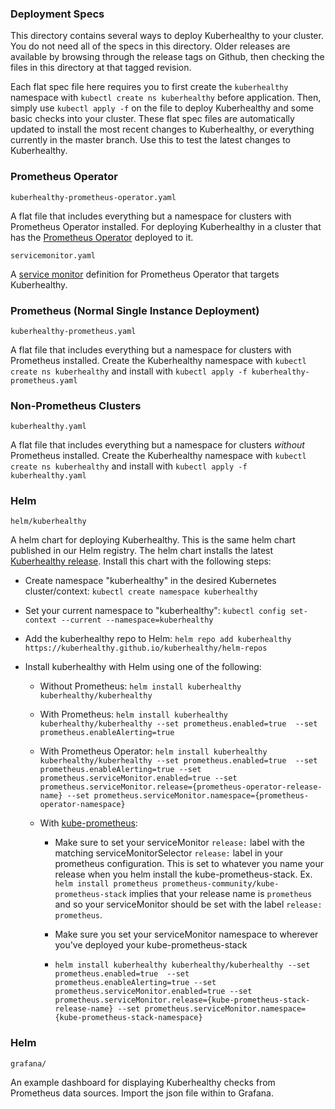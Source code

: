 ### Deployment Specs

This directory contains several ways to deploy Kuberhealthy to your cluster.  You do not need all of the specs in this directory.  Older releases are available by browsing through the release tags on Github, then checking the files in this directory at that tagged revision.

Each flat spec file here requires you to first create the `kuberhealthy` namespace with `kubectl create ns kuberhealthy` before application.  Then, simply use `kubectl apply -f` on the file to deploy Kuberhealthy and some basic checks into your cluster.  These flat spec files are automatically updated to install the most recent changes to Kuberhealthy, or everything currently in the master branch.  Use this to test the latest changes to Kuberhealthy.

### Prometheus Operator

`kuberhealthy-prometheus-operator.yaml` 

A flat file that includes everything but a namespace for clusters with Prometheus Operator installed.  For deploying Kuberhealthy in a cluster that has the [Prometheus Operator](https://github.com/coreos/prometheus-operator) deployed to it.

`servicemonitor.yaml`

A [service monitor](https://github.com/coreos/prometheus-operator#customresourcedefinitions) definition for Prometheus Operator that targets Kuberhealthy.

### Prometheus (Normal Single Instance Deployment)

`kuberhealthy-prometheus.yaml`

A flat file that includes everything but a namespace for clusters with Prometheus installed.  Create the Kuberhealthy namespace with `kubectl create ns kuberhealthy` and install with `kubectl apply -f kuberhealthy-prometheus.yaml`


### Non-Prometheus Clusters

`kuberhealthy.yaml`

A flat file that includes everything but a namespace for clusters *without* Prometheus installed.  Create the Kuberhealthy namespace with `kubectl create ns kuberhealthy` and install with `kubectl apply -f kuberhealthy.yaml`


### Helm

`helm/kuberhealthy`

A helm chart for deploying Kuberhealthy.  This is the same helm chart published in our Helm registry.  The helm chart installs the latest [Kuberhealthy release](https://github.com/kuberhealthy/kuberhealthy/releases). Install this chart with the following steps:

- Create namespace "kuberhealthy" in the desired Kubernetes cluster/context:
`kubectl create namespace kuberhealthy`

- Set your current namespace to "kuberhealthy":
`kubectl config set-context --current --namespace=kuberhealthy`

- Add the kuberhealthy repo to Helm:
`helm repo add kuberhealthy https://kuberhealthy.github.io/kuberhealthy/helm-repos`

- Install kuberhealthy with Helm using one of the following:

  - Without Prometheus:
  `helm install kuberhealthy kuberhealthy/kuberhealthy`

  - With Prometheus:
  `helm install kuberhealthy kuberhealthy/kuberhealthy --set prometheus.enabled=true  --set prometheus.enableAlerting=true`

  - With Prometheus Operator:
  `helm install kuberhealthy kuberhealthy/kuberhealthy --set prometheus.enabled=true  --set prometheus.enableAlerting=true --set prometheus.serviceMonitor.enabled=true --set prometheus.serviceMonitor.release={prometheus-operator-release-name} --set prometheus.serviceMonitor.namespace={prometheus-operator-namespace}` 

  - With [kube-prometheus](https://github.com/prometheus-operator/kube-prometheus):
  
    - Make sure to set your serviceMonitor `release:` label with the matching serviceMonitorSelector `release:` label in your prometheus configuration. This is set to whatever you name your release when you helm install the kube-prometheus-stack. Ex. `helm install prometheus prometheus-community/kube-prometheus-stack` implies that your release name is `prometheus` and so your serviceMonitor should be set with the label `release: prometheus`.
    - Make sure you set your serviceMonitor namespace to wherever you've deployed your kube-prometheus-stack
  
    - `helm install kuberhealthy kuberhealthy/kuberhealthy --set prometheus.enabled=true  --set prometheus.enableAlerting=true --set prometheus.serviceMonitor.enabled=true --set prometheus.serviceMonitor.release={kube-prometheus-stack-release-name} --set prometheus.serviceMonitor.namespace={kube-prometheus-stack-namespace}`


### Helm

`grafana/`

An example dashboard for displaying Kuberhealthy checks from Prometheus data sources.  Import the json file within to Grafana. 
